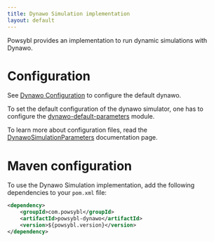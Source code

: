 ```yaml
---
title: Dynawo Simulation implementation
layout: default
---
```


Powsybl provides an implementation to run dynamic simulations with Dynawo.

# Configuration
See [Dynawo Configuration](../configuration/modules/dynawo.md) to configure the default dynawo.

To set the default configuration of the dynawo simulator, one has to configure the
[dynawo-default-parameters](../configuration/modules/dynawo-default-parameters.md) module.

To learn more about configuration files, read the [DynawoSimulationParameters](../configuration/parameters/DynawoSimulationParameters.md) documentation
page.

# Maven configuration
To use the Dynawo Simulation implementation, add the following dependencies to your `pom.xml` file:
```xml
<dependency>
    <groupId>com.powsybl</groupId>
    <artifactId>powsybl-dynawo</artifactId>
    <version>${powsybl.version}</version>
</dependency>
```